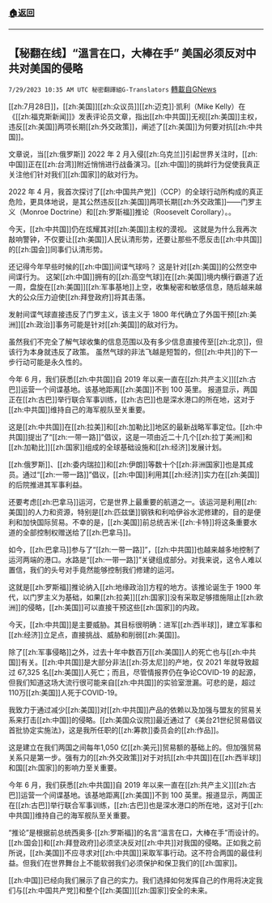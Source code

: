 ###  [:house:返回](README.md)
---


## 【秘翻在线】“溫言在口，大棒在手”    美国必须反对中共对美国的侵略
`7/29/2023 10:35 AM UTC 秘密翻譯組G-Translators` [轉載自GNews](https://gnews.org/articles/1497381)

[[zh:7月28日]]，[[zh:美国]][[zh:众议员]][[zh:迈克]]·凯利（Mike Kelly）在《[[zh:福克斯新闻]]》发表评论员文章，指出[[zh:中共国]]无视[[zh:美国]]主权，违反[[zh:美国]]两项长期[[zh:外交政策]]，阐述了[[zh:美国]]为何要对抗[[zh:中共国]]。

文章说，当[[zh:俄罗斯]] 2022 年 2 月入侵[[zh:乌克兰]]引起世界关注时，[[zh:中国]]正在[[zh:台湾]]附近悄悄进行战备演习。[[zh:中国]]的挑衅行为促使我真正关注他们针对我们[[zh:国家]]的敌对行为。

2022 年 4 月，我首次探讨了[[zh:中国共产党]]（CCP）的全球行动所构成的真正危险，更具体地说，是其公然违反[[zh:美国]]两项长期[[zh:外交政策]]——门罗主义（Monroe Doctrine）和[[zh:罗斯福]]推论（Roosevelt Corollary）。。

 今天，[[zh:中共国]]仍在炫耀其对[[zh:美国]]主权的漠视。 这就是为什么我再次敲响警钟，不仅要让[[zh:美国]]人民认清形势，还要让那些不愿反击[[zh:中共国]]的[[zh:国会]]同事们认清形势。

 还记得今年早些时候的[[zh:中国]]间谍气球吗？ 这是针对[[zh:美国]]的公然空中间谍行为。 这架[[zh:中国]]拥有的[[zh:高空气球]]在[[zh:美国]]境内横行霸道了近一周，盘旋在[[zh:美国]][[zh:军事基地]]上空，收集秘密和敏感信息，随后越来越大的公众压力迫使[[zh:拜登政府]]将其击落。

 发射间谍气球直接违反了门罗主义，该主义于 1800 年代确立了外国干预[[zh:美洲]][[zh:政治]]事务可能是针对[[zh:美国]]的敌对行为。

 虽然我们不完全了解气球收集的信息范围以及有多少信息直接传至[[zh:北京]]，但该行为本身就违反了政策。 虽然气球的非法飞越是短暂的，但[[zh:中共]]的下一步行动可能是永久性的。

 今年 6 月，我们获悉[[zh:中共国]]自 2019 年以来一直在[[zh:共产主义]][[zh:古巴]]运营一个间谍基地。该基地距离[[zh:美国]]不到 100 英里。 报道显示，两国正在[[zh:古巴]]举行联合军事训练，[[zh:古巴]]也是深水港口的所在地，这对于[[zh:中共国]]维持自己的海军舰队至关重要。

 这是[[zh:中共国]]在[[zh:拉美]]和[[zh:加勒比]]地区的最新战略军事定位。[[zh:中共国]]提出了“[[zh:一带一路]]”倡议，这是一项由近二十几个[[zh:拉丁美洲]]和[[zh:加勒比]][[zh:国家]]组成的全球基础设施和[[zh:经济]]发展计划。

[[zh:俄罗斯]]、[[zh:委内瑞拉]]和[[zh:伊朗]]等数十个[[zh:非洲国家]]也是其成员。通过“[[zh:一带一路]]”倡议，[[zh:中国]]利用其[[zh:经济]]实力在[[zh:美国]]的后院推进其军事利益。

还要考虑[[zh:巴拿马]]运河，它是世界上最重要的航道之一。该运河是利用[[zh:美国]]的人力和资源，特别是[[zh:匹兹堡]]钢铁和利哈伊谷水泥修建的，目的是便利和加快国际贸易。不幸的是，[[zh:美国]]前总统吉米·[[zh:卡特]]将这条重要水道的全部控制权赠送给了[[zh:巴拿马]]。

如今，[[zh:巴拿马]]参与了“[[zh:一带一路]]”，[[zh:中共国]]也越来越多地控制了运河两端的港口。水路是“[[zh:一带一路]]”关键组成部分。对我来说，这令人难以置信，我们的头号对手竟然能够控制我们修建的运河。

这就是[[zh:罗斯福]]推论纳入[[zh:地缘政治]]方程的地方。该推论诞生于 1900 年代，以门罗主义为基础，如果[[zh:拉美]][[zh:国家]]没有采取足够措施阻止[[zh:欧洲]]的侵略，[[zh:美国]]可以直接干预这些[[zh:国家]]的内政。

今天，[[zh:中共国]]是主要威胁。其目标很明确：进军[[zh:西半球]]，建立军事和[[zh:经济]]立足点，直接挑战、威胁和削弱[[zh:美国]]。

除了[[zh:军事侵略]]之外，过去十年中数百万[[zh:美国]]人的死亡也与[[zh:中共国]]有关。[[zh:中共国]]是大部分非法[[zh:芬太尼]]的产地，仅 2021 年就导致超过 67,325 名[[zh:美国]]人死亡；而且，尽管情报界仍在争论COVID-19 的起源，但我们知道这场大流行很可能来自[[zh:中共国]]的实验室泄漏。可悲的是，超过110万[[zh:美国]]人死于COVID-19。

我致力于通过减少[[zh:美国]]对[[zh:中共国]]产品的依赖以及加强与盟友的贸易关系来打击[[zh:中国]]的侵略。[[zh:美国众议院]]最近通过了《美台21世纪贸易倡议首批协定实施法》，这是我所任职的[[zh:筹款]]委员会的[[zh:作品]]。

这是建立在我们两国之间每年1,050 亿[[zh:美元]]贸易额的基础上的。但加强贸易关系只是第一步。强有力的[[zh:外交政策]]对于对抗[[zh:中共国]]在[[zh:西半球]]和国[[zh:国家]]的影响力至关重要。

今年 6 月，我们获悉[[zh:中共国]]自 2019 年以来一直在[[zh:共产主义]][[zh:古巴]]运营一个间谍基地。该基地距离[[zh:美国]]不到 100 英里。报道显示，两国正在[[zh:古巴]]举行联合军事训练，[[zh:古巴]]也是深水港口的所在地，这对于[[zh:中共国]]维持自己的海军舰队至关重要。

“推论”是根据前总统西奥多·[[zh:罗斯福]]的名言“溫言在口，大棒在手”而设计的。[[zh:国会]]和[[zh:拜登政府]]必须坚决反对[[zh:中共]]对我国的侵略。正如我之前所说，[[zh:美国]]不应寻求对[[zh:中共国]]采取军事行动。这不符合两国的最佳利益。但我们在世界舞台上不能软弱我们必须保护和保卫我们的[[zh:国家]]。

[[zh:中国]]已经向我们展示了自己的实力。我们选择如何发挥自己的作用将决定我们与[[zh:中国共产党]]和整个[[zh:美国]][[zh:国家]]安全的未来。
